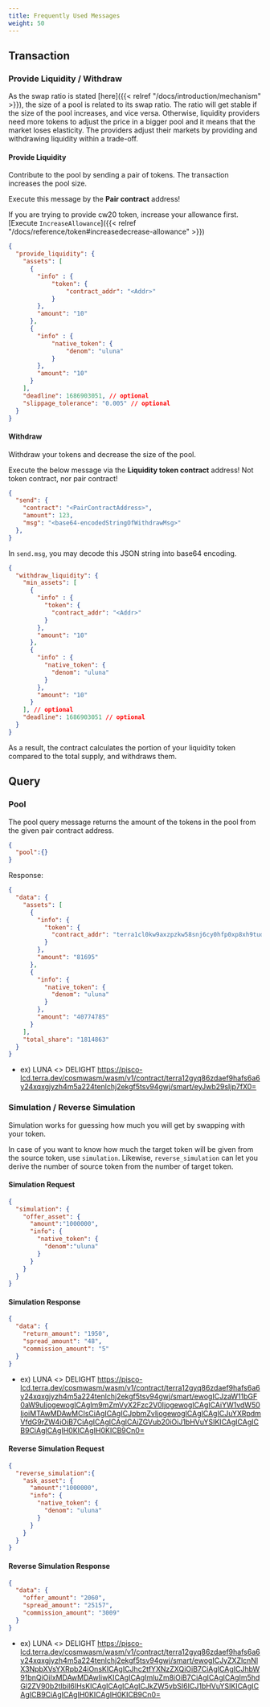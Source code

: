 ```yaml
---
title: Frequently Used Messages
weight: 50
---
```


## Transaction

### Provide Liquidity / Withdraw

As the swap ratio is stated [here]({{< relref "/docs/introduction/mechanism" >}}), the size of a pool is related to its swap ratio. The ratio will get stable if the size of the pool increases, and vice versa. Otherwise, liquidity providers need more tokens to adjust the price in a bigger pool and it means that the market loses elasticity. The providers adjust their markets by providing and withdrawing liquidity within a trade-off.

#### Provide Liquidity

Contribute to the pool by sending a pair of tokens. The transaction increases the pool size.

Execute this message by the **Pair contract** address!

If you are trying to provide cw20 token, increase your allowance first. [Execute `IncreaseAllowance`]({{< relref "/docs/reference/token#increasedecrease-allowance" >}})

```json
{
  "provide_liquidity": {
    "assets": [
      {
        "info" : {
            "token": {
                "contract_addr": "<Addr>"
            }
        },
        "amount": "10"
      },
      {
        "info" : {
            "native_token": {
                "denom": "uluna"
            }
        },
        "amount": "10"
      }
    ],
    "deadline": 1686903051, // optional
    "slippage_tolerance": "0.005" // optional
  }
}
```

#### Withdraw

Withdraw your tokens and decrease the size of the pool.

Execute the below message via the **Liquidity token contract** address! Not token contract, nor pair contract!

```json
{
  "send": {
    "contract": "<PairContractAddress>",
    "amount": 123,
    "msg": "<base64-encodedStringOfWithdrawMsg>"
  },
}
```

In `send.msg`, you may decode this JSON string into base64 encoding.

```json
{
  "withdraw_liquidity": {
    "min_assets": [
      {
        "info" : {
          "token": {
            "contract_addr": "<Addr>"
          }
        },
        "amount": "10"
      },
      {
        "info" : {
          "native_token": {
            "denom": "uluna"
          }
        },
        "amount": "10"
      }
    ], // optional
    "deadline": 1686903051 // optional
  }
}
```

As a result, the contract calculates the portion of your liquidity token compared to the total supply, and withdraws them.

## Query

### Pool

The pool query message returns the amount of the tokens in the pool from the given pair contract address.

```json
{
  "pool":{}
}
```

Response:

```json
{
  "data": {
    "assets": [
      {
        "info": {
          "token": {
            "contract_addr": "terra1cl0kw9axzpzkw58snj6cy0hfp0xp8xh9tudpw2exvzuupn3fafwqqhjc24"
          }
        },
        "amount": "81695"
      },
      {
        "info": {
          "native_token": {
            "denom": "uluna"
          }
        },
        "amount": "40774785"
      }
    ],
    "total_share": "1814863"
  }
}
```
- ex) LUNA <> DELIGHT https://pisco-lcd.terra.dev/cosmwasm/wasm/v1/contract/terra12gyq86zdaef9hafs6a6y24xqxgjyzh4m5a224tenlchj2ekgf5tsv94gwj/smart/eyJwb29sIjp7fX0=

### Simulation / Reverse Simulation

Simulation works for guessing how much you will get by swapping with your token.

In case of you want to know how much the target token will be given from the source token, use `simulation`. Likewise, `reverse_simulation` can let you derive the number of source token from the number of target token.

#### Simulation Request

```json
{
  "simulation": {
    "offer_asset": {
      "amount":"1000000",
      "info": {
        "native_token": {
          "denom":"uluna"
        }
      }
    }
  }
}
```

#### Simulation Response

```json
{
  "data": {
    "return_amount": "1950",
    "spread_amount": "48",
    "commission_amount": "5"
  }
}
```
- ex) LUNA <> DELIGHT https://pisco-lcd.terra.dev/cosmwasm/wasm/v1/contract/terra12gyq86zdaef9hafs6a6y24xqxgjyzh4m5a224tenlchj2ekgf5tsv94gwj/smart/ewogICJzaW11bGF0aW9uIjogewogICAgIm9mZmVyX2Fzc2V0IjogewogICAgICAiYW1vdW50IjoiMTAwMDAwMCIsCiAgICAgICJpbmZvIjogewogICAgICAgICJuYXRpdmVfdG9rZW4iOiB7CiAgICAgICAgICAiZGVub20iOiJ1bHVuYSIKICAgICAgICB9CiAgICAgIH0KICAgIH0KICB9Cn0=

#### Reverse Simulation Request

```json
{
  "reverse_simulation":{
    "ask_asset": {
      "amount":"1000000",
      "info": {
        "native_token": {
          "denom": "uluna"
        }
      }
    }
  }
}
```
#### Reverse Simulation Response
```json
{
  "data": {
    "offer_amount": "2060",
    "spread_amount": "25157",
    "commission_amount": "3009"
  }
}
```
- ex) LUNA <> DELIGHT https://pisco-lcd.terra.dev/cosmwasm/wasm/v1/contract/terra12gyq86zdaef9hafs6a6y24xqxgjyzh4m5a224tenlchj2ekgf5tsv94gwj/smart/ewogICJyZXZlcnNlX3NpbXVsYXRpb24iOnsKICAgICJhc2tfYXNzZXQiOiB7CiAgICAgICJhbW91bnQiOiIxMDAwMDAwIiwKICAgICAgImluZm8iOiB7CiAgICAgICAgIm5hdGl2ZV90b2tlbiI6IHsKICAgICAgICAgICJkZW5vbSI6ICJ1bHVuYSIKICAgICAgICB9CiAgICAgIH0KICAgIH0KICB9Cn0=
